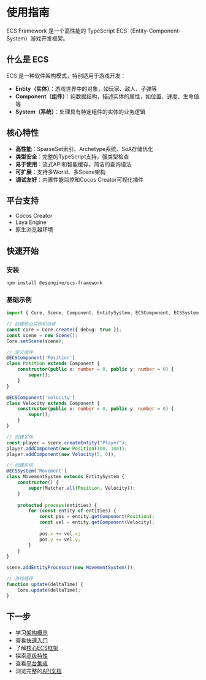 # 使用指南

ECS Framework 是一个高性能的 TypeScript ECS（Entity-Component-System）游戏开发框架。

## 什么是 ECS

ECS 是一种软件架构模式，特别适用于游戏开发：

- **Entity（实体）**：游戏世界中的对象，如玩家、敌人、子弹等
- **Component（组件）**：纯数据结构，描述实体的属性，如位置、速度、生命值等  
- **System（系统）**：处理具有特定组件的实体的业务逻辑

## 核心特性

- **高性能**：SparseSet索引、Archetype系统、SoA存储优化
- **类型安全**：完整的TypeScript支持，强类型检查
- **易于使用**：流式API和智能缓存，简洁的查询语法
- **可扩展**：支持多World、多Scene架构
- **调试友好**：内置性能监控和Cocos Creator可视化插件

## 平台支持

- Cocos Creator
- Laya Engine  
- 原生浏览器环境

## 快速开始

### 安装

```bash
npm install @esengine/ecs-framework
```

### 基础示例

```typescript
import { Core, Scene, Component, EntitySystem, ECSComponent, ECSSystem, Matcher } from '@esengine/ecs-framework';

// 创建核心实例和场景
const core = Core.create({ debug: true });
const scene = new Scene();
Core.setScene(scene);

// 定义组件
@ECSComponent('Position')
class Position extends Component {
    constructor(public x: number = 0, public y: number = 0) {
        super();
    }
}

@ECSComponent('Velocity')  
class Velocity extends Component {
    constructor(public x: number = 0, public y: number = 0) {
        super();
    }
}

// 创建实体
const player = scene.createEntity("Player");
player.addComponent(new Position(100, 100));
player.addComponent(new Velocity(5, 0));

// 创建系统
@ECSSystem('Movement')
class MovementSystem extends EntitySystem {
    constructor() {
        super(Matcher.all(Position, Velocity));
    }
    
    protected process(entities) {
        for (const entity of entities) {
            const pos = entity.getComponent(Position);
            const vel = entity.getComponent(Velocity);
            
            pos.x += vel.x;
            pos.y += vel.y;
        }
    }
}

scene.addEntityProcessor(new MovementSystem());

// 游戏循环
function update(deltaTime) {
    Core.update(deltaTime);
}
```

## 下一步

- 学习[架构概览](./01-01-architecture-overview)
- 查看[快速入门](./01-02-getting-started)  
- 了解[核心ECS框架](./02-core-ecs-framework)
- 探索[高级特性](./03-advanced-features)
- 查看[平台集成](./04-platform-integrations)
- 浏览完整的[API文档](../api/core/)